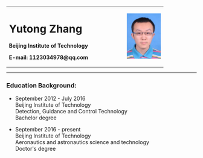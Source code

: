 <table border="0">
  <tr>
    <td width="75%">
      <h1>Yutong Zhang</h1>
      <p><b>Beijing Institute of Technology</b></p>
      <p><b>E-mail: 1123034978@qq.com </b></p>
    </td>
    <td width="25%">
      <img src="/照片.png" width="100%">
    </td>
  </tr>
</table>

---

### Education Background: 
- September 2012 - July 2016    
Beijing Institute of Technology    
Detection, Guidance and Control Technology           
Bachelor degree 

- September 2016 - present      
Beijing Institute of Technology    
Aeronautics and astronautics science and technology  
Doctor's degree

